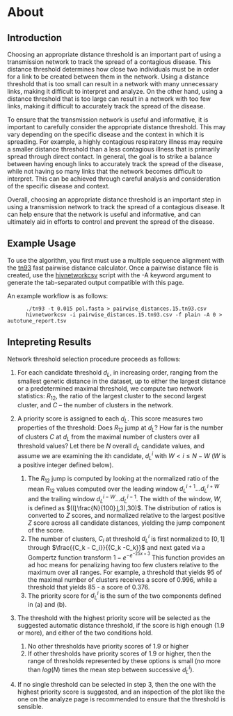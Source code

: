 # About

## Introduction
Choosing an appropriate distance threshold is an important part of using a transmission network to track the spread of a contagious disease. This distance threshold determines how close two individuals must be in order for a link to be created between them in the network.
Using a distance threshold that is too small can result in a network with many unnecessary links, making it difficult to interpret and analyze. On the other hand, using a distance threshold that is too large can result in a network with too few links, making it difficult to accurately track the spread of the disease.

To ensure that the transmission network is useful and informative, it is important to carefully consider the appropriate distance threshold. This may vary depending on the specific disease and the context in which it is spreading. For example, a highly contagious respiratory illness may require a smaller distance threshold than a less contagious illness that is primarily spread through direct contact.
In general, the goal is to strike a balance between having enough links to accurately track the spread of the disease, while not having so many links that the network becomes difficult to interpret. This can be achieved through careful analysis and consideration of the specific disease and context.

Overall, choosing an appropriate distance threshold is an important step in using a transmission network to track the spread of a contagious disease. It can help ensure that the network is useful and informative, and can ultimately aid in efforts to control and prevent the spread of the disease.

## Example Usage

To use the algorithm, you first must use a multiple sequence alignment with the [tn93](https://github.com/veg/tn93) fast pairwise distance calculator.
Once a pairwise distance file is created, use the [hivnetworkcsv](https://github.com/veg/hivclustering) script with the -A keyword argument to generate the tab-separated output compatible with this page.

An example workflow is as follows:

```
      ./tn93 -t 0.015 pol.fasta > pairwise_distances.15.tn93.csv
      hivnetworkcsv -i pairwise_distances.15.tn93.csv -f plain -A 0 > autotune_report.tsv
```

## Intepreting Results

Network threshold selection procedure proceeds as follows:

  1. For each candidate threshold $d_L$, in increasing order, ranging from the smallest genetic distance in the dataset, up to either the largest distance or a predetermined maximal threshold, we compute two network statistics: $R_{12}$, the ratio of the largest cluster to the second largest cluster, and $C$ – the number of clusters in the network.

  2. A priority score is assigned to each $d_L$. This score measures two properties of the threshold: Does $R_{12}$ jump at $d_L$? How far is the number of clusters $C$ at $d_L$ from the maximal number of clusters over all threshold values? Let there be $N$ overall $d_L$ candidate values, and assume we are examining the ith candidate, $d_L^i$ with $W < i \leq N - W$ ($W$ is a positive integer defined below).
        1. The $R_{12}$ jump is computed by looking at the normalized ratio of the mean $R_{12}$ values computed over the leading window $d_L^{i+1}…d_L^{i+W}$ and the trailing window $d_L^{i-W}… d_L^{i-1}$. The width of the window, $W$, is defined as $((⌊\frac{N}{100}⌋,3),30)$. The distribution of ratios is converted to $Z$ scores, and normalized relative to the largest positive $Z$ score across all candidate distances, yielding the jump component of the score.
        2. The number of clusters, $C_i$ at threshold $d_L^i$ is first normalized to $[0,1]$ through $\frac{{C_k - C_i}}{{C_k -C_k}}$  and next gated via a Gompertz function transform ${1-e}^{-e^{-25x+3}}$  This function provides an ad hoc means for penalizing having too few clusters relative to the maximum over all ranges. For example, a threshold that yields $95%$ of the maximal number of clusters receives a score of $0.996$, while a threshold that yields $85%$ - a score of 0.376.
        3. The priority score for $d_L^i$ is the sum of the two components defined in (a) and (b).

  3. The threshold with the highest priority score will be selected as the suggested automatic distance threshold, if the score is high enough ($1.9$ or more), and either of the two conditions hold.
        1. No other thresholds have priority scores of $1.9$ or higher
        2. If other thresholds have priority scores of $1.9$ or higher, then the range of thresholds represented by these options is small (no more than $log(N)$ times the mean step between successive $d_L^i$).
  4. If no single threshold can be selected in step 3, then the one with the highest priority score is suggested, and an inspection of the plot like the one on the analyze page is recommended to ensure that the threshold is sensible. 

